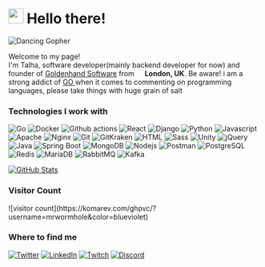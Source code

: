 <h1><img src="https://emojis.slackmojis.com/emojis/images/1531849430/4246/blob-sunglasses.gif?1531849430" width="30"/> Hello there! </h1>

![Dancing Gopher](http://static.velvetcache.org/pages/2018/06/13/party-gopher/dancing-gopher.gif)
<p>Welcome to my page! </br> I'm Talha, software developer(mainly backend developer for now) and founder of <a href="https://www.goldenhandsoftware.co.uk/" target="_blank">Goldenhand Software<a/> from <img src="https://image.flaticon.com/icons/svg/197/197374.svg" width="13"/> <b>London, UK</b>. Be aware! i am a strong addict of <a href="https://golang.org" target="_blank">GO <a/> when it comes to commenting on programming languages, please take things with huge grain of salt</p>
<h3>Technologies I work with</h3>
<p>
  <img alt="Go" src="https://img.shields.io/badge/-Go-1a73e8?style=flat-square&logo=go&logoColor=white" />
  <img alt="Docker" src="https://img.shields.io/badge/-Docker-46a2f1?style=flat-square&logo=docker&logoColor=white" />
  <img alt="Github actions" src="https://img.shields.io/badge/-Github_Actions-2088FF?style=flat-square&logo=github-actions&logoColor=white" />
  <img alt="React" src="https://img.shields.io/badge/-React-45b8d8?style=flat-square&logo=react&logoColor=white" />
  <img alt="Django" src="https://img.shields.io/badge/-Django-5849BE?style=flat-square&logo=django&logoColor=white" />
  <img alt="Python" src="https://img.shields.io/badge/-Python-311C87?style=flat-square&logo=python&logoColor=white" />
  <img alt="Javascript" src="https://img.shields.io/badge/-Javascript-430098?style=flat-square&logo=javascript&logoColor=white" />
  <img alt="Apache" src="https://img.shields.io/badge/-Apache-764ABC?style=flat-square&logo=apache&logoColor=white" />
  <img alt="Nginx" src="https://img.shields.io/badge/-Nginx-ea2845?style=flat-square&logo=nginx&logoColor=white" />
  <img alt="Git" src="https://img.shields.io/badge/-Git-F05032?style=flat-square&logo=git&logoColor=white" />
  <img alt="GitKraken" src="https://img.shields.io/badge/-GitKraken-179287?style=flat-square&logo=gitkraken&logoColor=white" />
  <img alt="HTML" src="https://img.shields.io/badge/-HTML-F7B93E?style=flat-square&logo=html5&logoColor=white" />
  <img alt="Sass" src="https://img.shields.io/badge/-Sass-E10098?style=flat-square&logo=sass&logoColor=white" />
  <img alt="Unity" src="https://img.shields.io/badge/-Unity-DD0031?style=flat-square&logo=unity&logoColor=white" />
  <img alt="jQuery" src="https://img.shields.io/badge/-jQuery-EC4A3F?style=flat-square&logo=jquery&logoColor=white" />
  <img alt="Java" src="https://img.shields.io/badge/-Java-F9A03C?style=flat-square&logo=java&logoColor=white" />
  <img alt="Spring Boot" src="https://img.shields.io/badge/-Spring Boot-68BD45?style=flat-square&logo=spring&logoColor=white" />
  <img alt="MongoDB" src="https://img.shields.io/badge/-MongoDB-13aa52?style=flat-square&logo=mongodb&logoColor=white" />
  <img alt="Nodejs" src="https://img.shields.io/badge/-Nodejs-43853d?style=flat-square&logo=Node.js&logoColor=white" />
  <img alt="Postman" src="https://img.shields.io/badge/-Postman-FD6C35?style=flat-square&logo=postman&logoColor=white" />
  <img alt="PostgreSQL" src="https://img.shields.io/badge/-PostgreSQL-336791?style=flat-square&logo=postgresql&logoColor=white" />
  <img alt="Redis" src="https://img.shields.io/badge/-Redis-922121?style=flat-square&logo=redis&logoColor=white" />
  <img alt="MariaDB" src="https://img.shields.io/badge/-MariaDB-C4996C?style=flat-square&logo=mariadb&logoColor=white" />
  <img alt="RabbitMQ" src="https://img.shields.io/badge/-RabbitMQ-FF6600?style=flat-square&logo=RabbitMQ&logoColor=white" />
  <img alt="Kafka" src="https://img.shields.io/badge/-Kafka-000000?style=flat-square&logo=Apache%20kafka&logoColor=white" />
</p>

[![GitHub Stats](https://github-readme-stats.vercel.app/api?username=mrwormhole&show_icons=true&theme=algolia)](https://bit.ly/2DRJEXJ)

<h3>Visitor Count</h3> 
![visitor count](https://komarev.com/ghpvc/?username=mrwormhole&color=blueviolet)

<h3>Where to find me</h3>
<p><a href="https://twitter.com/mr_wormhole" target="_blank"><img alt="Twitter" src="https://img.shields.io/badge/twitter-%231DA1F2.svg?&style=for-the-badge&logo=twitter&logoColor=white" /></a> <a href="https://www.linkedin.com/in/talha-altinel/" target="_blank"><img alt="LinkedIn" src="https://img.shields.io/badge/linkedin-%230077B5.svg?&style=for-the-badge&logo=linkedin&logoColor=white" /></a> <a href="https://www.twitch.tv/mrwormhole" target="_blank"><img alt="Twitch" src="https://img.shields.io/badge/twitch-%239147FF.svg?&style=for-the-badge&logo=twitch&logoColor=white" /></a> <a href="https://discord.gg/EeRS3K" target="_blank"><img alt="Discord" src="https://img.shields.io/badge/discord-%23738ADB.svg?&style=for-the-badge&logo=discord&logoColor=white" /></a>
</p>


